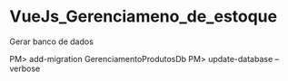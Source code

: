 # VueJs_Gerenciameno_de_estoque

Gerar banco de dados

PM> add-migration GerenciamentoProdutosDb
PM> update-database –verbose
